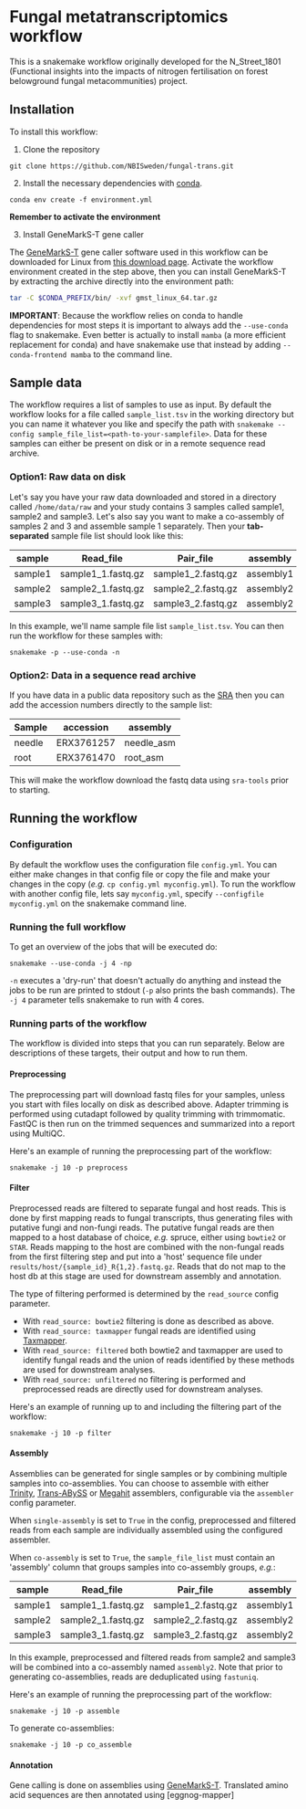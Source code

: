 # Fungal metatranscriptomics workflow

This is a snakemake workflow originally developed for the N_Street_1801 (Functional 
insights into the impacts of nitrogen fertilisation on forest belowground
 fungal metacommunities) project.

## Installation
To install this workflow:

1. Clone the repository

```
git clone https://github.com/NBISweden/fungal-trans.git
```

2. Install the necessary dependencies with [conda](https://docs.conda.io/en/latest/miniconda.html).

```
conda env create -f environment.yml
```

**Remember to activate the environment**

3. Install GeneMarkS-T gene caller

The [GeneMarkS-T](http://exon.gatech.edu/GeneMark/) gene caller software used in this workflow can be 
downloaded for Linux from [this download page](http://topaz.gatech.edu/GeneMark/license_download.cgi).
Activate the workflow environment created in the step above, then you can install 
GeneMarkS-T by extracting the archive directly into the environment path:

```bash
tar -C $CONDA_PREFIX/bin/ -xvf gmst_linux_64.tar.gz
```

**IMPORTANT**: Because the workflow relies on conda to handle dependencies for
most steps it is important to always add the `--use-conda` flag to snakemake. 
Even better is actually to install `mamba` (a more efficient replacement for
conda) and have snakemake use that instead by adding `--conda-frontend mamba`
to the command line.

## Sample data
The workflow requires a list of samples to use as input. By default the 
workflow looks for a file called `sample_list.tsv` in the working directory
 but you can name it whatever you like and specify the path with 
 `snakemake --config sample_file_list=<path-to-your-samplefile>`. Data for these
samples can either be present on disk or in a remote sequence read archive.

### Option1: Raw data on disk
Let's say you have your raw data downloaded and stored in a directory
called `/home/data/raw` and your study contains 3 samples called 
sample1, sample2 and sample3. Let's also say you want to make a co-assembly
of samples 2 and 3 and assemble sample 1 separately. Then your **tab-separated**
 sample file list should look like this:  

| sample | Read_file | Pair_file | assembly |
|--------|-----------|-----------|----------|
|sample1|sample1_1.fastq.gz|sample1_2.fastq.gz|assembly1|
|sample2|sample2_1.fastq.gz|sample2_2.fastq.gz|assembly2|
|sample3|sample3_1.fastq.gz|sample3_2.fastq.gz|assembly2|

In this example, we'll name sample file list `sample_list.tsv`. You can
then run the workflow for these samples with:
```
snakemake -p --use-conda -n
```

### Option2: Data in a sequence read archive

If you have data in a public data repository such as the [SRA](https://www.ncbi.nlm.nih.gov/sra)
then you can add the accession numbers directly to the sample list:

| Sample  |  accession  | assembly  |
| ------- | ----------- | --------- |
| needle | ERX3761257  | needle_asm |
| root | ERX3761470  | root_asm |

This will make the workflow download the fastq data using `sra-tools` prior
to starting.

## Running the workflow

### Configuration
By default the workflow uses the configuration file `config.yml`.
You can either make changes in that config file or copy the file and make
your changes in the copy (_e.g._ `cp config.yml myconfig.yml`). To run the 
workflow with another config file, lets say `myconfig.yml`, specify 
`--configfile myconfig.yml` on the snakemake command line.

### Running the full workflow
To get an overview of the jobs that will be executed do:
```
snakemake --use-conda -j 4 -np
```
`-n` executes a 'dry-run' that doesn't actually do anything and instead
the jobs to be run are printed to stdout (`-p` also prints the bash commands). 
The `-j 4` parameter tells snakemake to run with 4 cores.

### Running parts of the workflow
The workflow is divided into steps that you can run separately. Below
are descriptions of these targets, their output and how to run them.

#### Preprocessing

The preprocessing part will download fastq files for your samples, unless you
start with files locally on disk as described above. Adapter trimming is 
performed using cutadapt followed by quality trimming with trimmomatic. FastQC
is then run on the trimmed sequences and summarized into a report using MultiQC.

Here's an example of running the preprocessing part of the workflow: 
```
snakemake -j 10 -p preprocess
```

#### Filter

Preprocessed reads are filtered to separate fungal and host reads. This is done
by first mapping reads to fungal transcripts, thus generating files with 
putative fungi and non-fungi reads. The putative fungal reads are then mapped
to a host database of choice, _e.g._ spruce, either using `bowtie2` or `STAR`. 
Reads mapping to the host are combined with the non-fungal reads from the first
filtering step and put into a 'host' sequence file under 
`results/host/{sample_id}_R{1,2}.fastq.gz`. Reads that do not map to the host db
at this stage are used for downstream assembly and annotation.

The type of filtering performed is determined by the `read_source` config parameter.

- With `read_source: bowtie2` filtering is done as described as above.
- With `read_source: taxmapper` fungal reads are identified using [Taxmapper](https://bitbucket.org/dbeisser/taxmapper/src/master/).
- With `read_source: filtered` both bowtie2 and taxmapper are used to identify 
fungal reads and the union of reads identified by these methods are used for 
downstream analyses.
- With `read_source: unfiltered` no filtering is performed and preprocessed reads 
  are directly used for downstream analyses.

Here's an example of running up to and including the filtering part of the workflow: 
```
snakemake -j 10 -p filter
```

#### Assembly

Assemblies can be generated for single samples or by combining multiple samples
into co-assemblies. You can choose to assemble with either [Trinity](https://github.com/trinityrnaseq/trinityrnaseq),
[Trans-ABySS](https://github.com/bcgsc/transabyss) or [Megahit](https://github.com/voutcn/megahit)
assemblers, configurable via the `assembler` config parameter. 

When `single-assembly` is set to `True` in the config, preprocessed and filtered 
reads from each sample are individually assembled using the configured assembler.

When `co-assembly` is set to `True`, the `sample_file_list` must contain an 
'assembly' column that groups samples into co-assembly groups, _e.g._:

| sample | Read_file | Pair_file | assembly |
|--------|-----------|-----------|----------|
|sample1|sample1_1.fastq.gz|sample1_2.fastq.gz|assembly1|
|sample2|sample2_1.fastq.gz|sample2_2.fastq.gz|assembly2|
|sample3|sample3_1.fastq.gz|sample3_2.fastq.gz|assembly2|

In this example, preprocessed and filtered reads from sample2 and sample3 will be
combined into a co-assembly named `assembly2`. Note that prior to generating 
co-assemblies, reads are deduplicated using `fastuniq`.
 
Here's an example of running the preprocessing part of the workflow: 
```
snakemake -j 10 -p assemble
```

To generate co-assemblies:

```
snakemake -j 10 -p co_assemble
```

#### Annotation

Gene calling is done on assemblies using [GeneMarkS-T](http://topaz.gatech.edu/GeneMark/license_download.cgi).
Translated amino acid sequences are then annotated using [eggnog-mapper] 